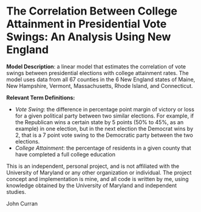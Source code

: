 # The Correlation Between College Attainment in Presidential Vote Swings: An Analysis Using New England

**Model Description**: a linear model that estimates the correlation of vote swings between presidential elections with college attainment rates. The model uses data from all 67 counties in the 6 New England states of Maine, New Hampshire, Vermont, Massachusetts, Rhode Island, and Connecticut.

**Relevant Term Definitions:**
  - *Vote Swing*: the difference in percentage point margin of victory or loss for a given political party between two similar elections. For example, if the Republican wins a certain state by 5 points (50% to 45%, as an example) in one election, but in the next election the Democrat wins by 2, that is a 7 point vote swing to the Democratic party between the two elections.
  - *College Attainment*: the percentage of residents in a given county that have completed a full college education

This is an independent, personal project, and is not affiliated with the University of Maryland or any other organization or individual. The project concept and implementation is mine, and all code is written by me, using knowledge obtained by the University of Maryland and independent studies.

John Curran

